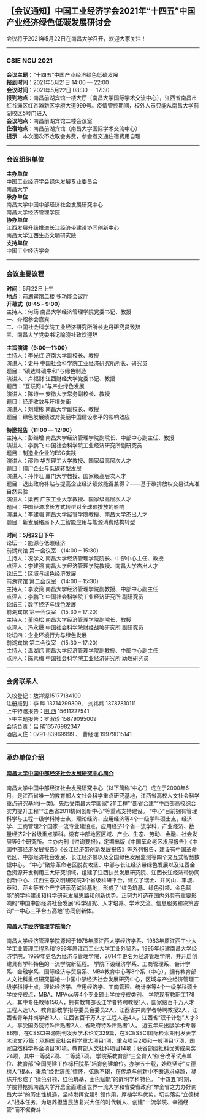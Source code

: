 
## 【会议通知】中国工业经济学会2021年“十四五”中国产业经济绿色低碳发展研讨会

会议将于2021年5月22日在南昌大学召开，欢迎大家关注！

--------

### CSIE NCU 2021
**会议主题**：“十四五”中国产业经济绿色低碳发展\
**报到时间**：2021年5月21日 14:00 — 22:00\
**会议时间**：2021年5月22日 08:30 — 17:30\
**报到地点**：南昌前湖宾馆一楼大厅（南昌大学国际学术交流中心），江西省南昌市红谷滩区红谷滩新区学府大道999号。疫情管控期间，校外人员只能从南昌大学前湖校区5号门进入\
**会议地点**：南昌前湖宾馆二楼会议室\
**住宿地点**：南昌前湖宾馆（南昌大学国际学术交流中心）\
**提示**：本次回次不收取会务费，参会者交通住宿费用自理

----------

### 会议组织单位
**主办单位**\
中国工业经济学会绿色发展专业委员会\
南昌大学\
**承办单位**\
南昌大学中国中部经济社会发展研究中心\
南昌大学经济管理学院\
**协办单位**\
江西发展升级推进长江经济带建设协同创新中心\
南昌大学江西生态文明研究院\
**支持单位**\
中国工业经济学会

---------

### 会议主要议程
**时间**：5月22日上午\
**地点**：前湖宾馆二楼 多功能会议厅\
**开幕式（8:45 – 9:00）**\
主持人：何筠 南昌大学经济管理学院党委书记、教授\
一、介绍参会嘉宾\
二、中国社会科学院工业经济研究所所长史丹研究员致辞\
三、南昌大学党委书记喻晓社致欢迎辞

**主旨演讲（9:00—11:00）**\
主持人：李光红 济南大学副校长、教授\
演讲人：史丹 中国社会科学院工业经济研究所所长、研究员\
题目：“碳达峰碳中和”与绿色制造\
演讲人：卢福财 江西财经大学党委书记、教授\
题目：“互联网+”与产业绿色发展\
演讲人：陈诗一 安徽大学常务副校长、教授\
题目：经济收敛与环境失衡\
演讲人：刘耀彬 南昌大学副校长、教授\
题目：绿色发展绩效对美丽中国建设水平的影响效应

**特邀报告（11:00 — 12:00）**\
主持人：彭继增 南昌大学经济管理学院副院长、中部中心副主任、教授\
演讲人：李鹏飞 中国社会科学院工业经济研究所副研究员\
题目：制造业企业的ESG实践\
演讲人：邵帅 华东理工大学教授、国家级高层次人才\
题目：僵尸企业与低碳转型发展\
演讲人：孙传旺 厦门大学教授、国家级高层次人才\
题目：退出政府补贴与提高企业经济绩效能否兼得？——基于碳排放权交易试点准自然实验\
演讲人：梁赛 广东工业大学教授、国家级高层次人才\
题目：中国经济增长方式转型对全球碳排放的影响\
演讲人：李建强 南昌大学经管学院教授、南昌大学杰出人才\
题目：新发展格局下人工智能应用与能源消费结构转型

**时间：5月22日下午**\
论坛一：能源与低碳经济\
前湖宾馆 第一会议室 （14:00 – 15:30）\
主持人：况学文 南昌大学经济管理学院院长、中部中心主任、教授\
点评人：李建强 南昌大学经济管理学院教授、南昌大学杰出人才\
论坛二：区域与绿色经济发展\
前湖宾馆 第二会议室 （14:00 – 15:30）\
主持人：李汝资 南昌大学经济管理学院副教授、中部中心副主任\
点评人：李鹏飞 中国社会科学院工业经济研究所 副研究员\
论坛三：数字经济与绿色发展\
前湖宾馆 第一会议室 （15:30 – 17:20）\
主持人：董晓松 南昌大学经济管理学院副院长、教授\
点评人：冯永晟 中国社会科学院财经战略研究所 副研究员\
论坛四：企业环境行为与绿色发展\
前湖宾馆 第二会议室 （15:30 – 17:20）\
主持人：温湖炜 南昌大学经济管理学院副教授、中部中心副主任\
点评人：陈素梅 中国社会科学院工业经济研究所 助理研究员

---------------

### 会务联系人
入校登记：敖祥源15177184109\
注册报到：李   晔 13714299309、 刘祎炜 13787810111\
上午特邀报告：[田   西](http://sem.ncu.edu.cn/szdw/szgk/js/79c83e7575f34bfca134a33cd2e17209.htm) 15611227541\
下午主题报告：罗淑珍 15879095009\
会场负责：吕   晞13576982347\
酒店入住：0791-83969999 、 曹经理 19979015141


------------------

### 承办单位介绍
#### [南昌大学中国中部经济社会发展研究中心简介](http://ccced.ncu.edu.cn/)
南昌大学中国中部经济社会发展研究中心（以下简称“中心”）成立于2000年6月，是江西省唯一的教育部人文社会科学重点研究基地，江西省高校人文社会科学重点研究基地(一类)。先后受南昌大学国家“211工程”“部省合建”“中西部高校综合实力提升工程”“江西省2011协同创新中心”等重点支持建设。
“中心”目前拥有管理科学与工程一级学科博士点，理论经济、应用经济等4个一级学科硕士点，经济学、工商管理2个国家一流专业建设点，应用经济1个省一流学科，产业经济、数量经济2个省级重点学科。设有中部地区区域、产业、生态、劳动、金融、社会发展等6个研究所。主办内刊《咨询要报》，定期出版《中国革命老区发展报告》《中国中部经济发展报告》《长江经济带创新发展报告》等系列报告，建设有中国革命老区、中部经济社会发展、长江经济带以及全国绿色发展监测等四个交互式智慧数据中心。
“中心”聚焦革命老区脱贫攻坚、中部与长江经济带绿色发展以及江西金色资源开发利用三大研究领域，组建了江西扶贫发展研究院、江西长江经济带协同创新中心、江西生态文明研究院3个省级科研平台，建立了瑞金、井冈山、丰城、泰和、萍乡等五个产学研示范试验基地，形成了“红色筑基、绿色引领、金色赋能”的学科建设和科学研究发展思路和创新优势。正努力打造在国内外具有重要影响的“中国中部经济社会发展”科学研究、人才培养、学术交流、信息服务和决策咨询“一中心三平台五高地”协同创新体。

#### [南昌大学经济管理学院简介](http://sem.ncu.edu.cn/)
南昌大学经济管理学院源起于1978年原江西大学经济学系、1983年原江西工业大学工业管理工程系和1993年原江西工业大学工业外贸系，1995年组建南昌大学经济学院，1999年更名为经济与管理学院，2014年更名为经济管理学院，并开启创建具有学科特色的一流学院新征程。
学院下设经济学系、工商管理系、会计学系、金融学系、国际经济与贸易系、MBA教育中心等8个系（中心），拥有教育部人文社科重点研究基地--中国中部经济社会发展研究中心，区域与产业经济管理二级学科博士点，理论经济学、应用经济学、工商管理、统计学等4个一级学科硕士学位授权点，MBA、MPAcc等4个专业硕士学位授权类别。
学院现有教职工178人，其中专任教师156人，拥有教育部长江学者特聘教授1人、国家级百千万人才工程人选1人、教育部教学指导委员会委员2人，江西省井岗学者特聘教授2人，江西省青年井岗学者3人，江西省百千万人才工程人选4人，江西省“双千计划”人才3人，享受国务院特殊津贴者2人、省政府特殊津贴者1人。
近五年来出版学术专著86部，在CSSCI来源期刊发表学术论文329篇，在SCI/SSCI国际检索期刊发表学术论文77篇；承担国家社会科学重大项目1项、重点项目2项和一般项目17项，国家自然科学基金项目30项，教育部人文社科项目14项；获省部级社科优秀成果奖24项，其中一等奖2项、二等奖7项。
学院系教育部“三全育人”综合改革试点单位、教育部“全国党建工作标杆院系”培育创建单位。办学五十载，始终坚守“立德树人”根本，秉承“经世济民”情怀，弦歌不辍，在传承与创新中不断追求卓越，凝练并形成了“绿色引领，红色筑基，金色赋能”的鲜明学科特色。
“十四五”时期，学院将抢抓南昌大学开启全面建设世界一流大学和省委省政府“举全省之力办好南昌大学”的历史性机遇，坚持发挥党建引领作用，厚植学科优势，切实落实“立德树人”根本任务，为培养担当民族复兴大任的时代新人、创建"一流学院、幸福经管"而不懈奋斗！



